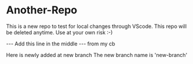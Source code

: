 # Another-Repo

This is a new repo to test for local changes through VScode.
This repo will be deleted anytime.
Use at your own risk :-)

--- Add this line in the middle
--- from my cb

Here is newly added at new branch
The new branch name is 'new-branch'


